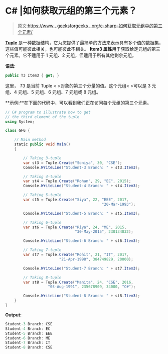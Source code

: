 # C# |如何获取元组的第三个元素？

> 原文:[https://www . geeksforgeeks . org/c-sharp-如何获取元组中的第三个元素/](https://www.geeksforgeeks.org/c-sharp-how-to-get-third-element-of-the-tuple/)

**[Tuple](https://www.geeksforgeeks.org/c-sharp-tuple/)** 是一种数据结构，它为您提供了最简单的方法来表示具有多个值的数据集，这些值可能彼此相关，也可能彼此不相关。 **Item3 属性**用于获取给定元组的第三个元素。它不适用于 1 元组、2 元组，但适用于所有其他剩余元组。

**语法:**

```cs
public T3 Item3 { get; }
```

这里， *T3* 是当前 Tuple < >对象的第三个分量的值。这个元组< >可以是 3 元组、4 元组、5 元组、6 元组、7 元组或 8 元组。

**示例:**在下面的代码中，可以看到我们正在访问每个元组的第三个元素。

```cs
// C# program to illustrate how to get 
// the third element of the tuple
using System;

class GFG {

    // Main method
    static public void Main()
    {

        // Taking 3-tuple
        var st3 = Tuple.Create("Soniya", 30, "CSE");
        Console.WriteLine("Student-3 Branch: " + st3.Item3);

        // Taking 4-tuple
        var st4 = Tuple.Create("Rohan", 29, "EC", 2015);
        Console.WriteLine("Student-4 Branch: " + st4.Item3);

        // Taking 5-tuple
        var st5 = Tuple.Create("Siya", 22, "EEE", 2017,
                                           "20-Mar-1993");

        Console.WriteLine("Student-5 Branch: " + st5.Item3);

        // Taking 6-tuple
        var st6 = Tuple.Create("Riya", 24, "ME", 2015,
                               "30-May-2015", 230134832);

        Console.WriteLine("Student-6 Branch: " + st6.Item3);

        // Taking 7-tuple
        var st7 = Tuple.Create("Rohit", 21, "IT", 2017, 
                        "21-Apr-1998", 384749829, 20000);

        Console.WriteLine("Student-7 Branch: " + st7.Item3);

        // Taking 8-tuple
        var st8 = Tuple.Create("Manita", 24, "CSE", 2016, 
                   "03-Aug-1991", 235678909, 34000, "C#");

        Console.WriteLine("Student-8 Branch: " + st8.Item3);
    }
}
```

**Output:**

```cs
Student-3 Branch: CSE
Student-4 Branch: EC
Student-5 Branch: EEE
Student-6 Branch: ME
Student-7 Branch: IT
Student-8 Branch: CSE

```